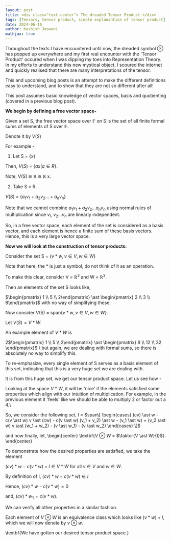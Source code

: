 ```yaml
---
layout: post
title: <div class="text-center"> The dreaded Tensor Product </div>
tags: [Tensors, tensor product, simple explanantion of tensor product]
date: 2024-06-16
author: Kashish Jaswani
mathjax: true
---
```

Throughout the texts I have encountered until now, the dreaded symbol $\otimes$ has popped up everywhere and my first real encounter with the 'Tensor Product' 
occured when I was dipping my toes into Representation Theory. In my efforts to understand this new mystical object, I scoured the internet 
and quickly realised that there are many interpretations of the tensor.

This and upcoming blog posts is an attempt to make the different definitions easy to understand, and to show that they are not so different after all!

This post assumes basic knowledge of vector spaces, basis and quotienting (covered in a previous blog post).

$\textbf{We begin by defining a free vector space-}$

Given a set S, the free vector space over $\mathbb{F}$ on S is the set of all finite formal sums of elements of S over $\mathbb{F}$. 

Denote it by $V(S)$

For example - 
1. Let S = {x}
   
Then, $V(S)$ = {$ax | a \in R$}.

Note, V(S) $\cong$ $\mathbb{R}$ $\cong$ $\mathbb{R}$ x.

2. Take S = R.

$V(S)$ = $\{a_1v_1 + a_2v_2... + a_nv_n\}$

Note that we cannot combine $a_1v_1 + a_2v_2...a_nv_n$ using normal rules of multiplication since $v_1, v_2...v_n$ are linearly independent. 

So, in a free vector space, each element of the set is considered as a basis vector, and each element is hence a finite sum of these basis vectors. Hence, this is a very large vector space. 

$\textbf{Now we will look at the construction of tensor products:}$

Consider the set S = {$v \ast w, v \in V, w \in W$}

Note that here, the $\ast$ is just a symbol, do not think of it as an operation.

To make this clear, consider V = $\mathbb{R}^3$ and W = $\mathbb{R}^3$.

Then an elements of the set S looks like,

$\begin{pmatrix} 1 \\ 5 \\ 2\end{pmatrix} \ast \begin{pmatrix} 2 \\ 3 \\ 8\end{pmatrix}$ with no way of simplifying these.

Now consider V(S) = span{$v \ast w, v \in V, w \in W$}. 

Let $V(S) = V \ast W.$ 

An example element of $V \ast W$ is

2$\begin{pmatrix} 1 \\ 5 \\ 2\end{pmatrix} \ast \begin{pmatrix} 8 \\ 12 \\ 32 \end{pmatrix}$ \\ but again, we are dealing with formal sums, so there is absolutely no way to simplify this. 

To re-emphasize, every single element of S serves as a basis element of this set, indicating that this is a very huge set we are dealing with. 

It is from this huge set, we get our tensor product space. Let us see how - 

Looking at the space $V \ast W$, it will be 'nice' if the elements satisfied some properties which align with our intuition of multiplication. For example, in the previous element it 'feels' like we should be able to multiply 2 or factor out a 4.\\

So, we consider the following set, 
I = 
$span\[ \begin{cases} 
     (cv) \ast w - c(v \ast w)
     v \ast (cw) - c(v \ast w)
     (v_1 + v_2) \ast w - (v_1 \ast w) + (v_2 \ast w)
     v \ast (w_1 + w_2) - (v \ast w_1) - (v \ast w_2)
   \end{cases}
\]$

and now finally, let,
\begin{center} \textbf{$V \otimes W$ = $\faktor{V \ast W}{I}$}. \end{center}

To demonstrate how the desired properties are satisfied, we take the element 

$(cv) \ast w - c(v \ast w) + I \in V \ast W$ for all $v \in V$ and $w \in W$. 

By definition of I, $(cv) \ast w - c(v \ast w) \in I$

Hence, $(cv) \ast w - c(v \ast w) = 0$

and, $(cv) \ast w_1 = c(v \ast w)$.

We can verify all other properties in a similar fashion.

Each element of $V \otimes W$ is an equivalence class which looks like ($v \ast w) + I$, which we will now denote by $v \otimes w$.

\textbf{We have gotten our desired tensor product space.}


